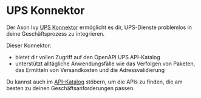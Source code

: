 # UPS Konnektor

Der Axon Ivy [UPS Konnektor](https://developer.ups.com/catalog) ermöglicht es dir, UPS-Dienste problemlos in deine Geschäftsprozess zu integrieren.

Dieser Konnektor:

- bietet dir vollen Zugriff auf den OpenAPI UPS API-Katalog
- unterstützt alltägliche Anwendungsfälle wie das Verfolgen von Paketen, das Ermitteln von Versandkosten und die Adressvalidierung

Du kannst auch im [API-Katalog](https://developer.ups.com/catalog) stöbern, um die APIs zu finden, die am besten zu deinen Geschäftsanforderungen passen.
